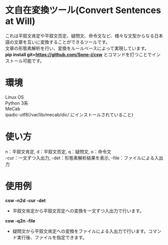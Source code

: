 # 文自在変換ツール(Convert Sentences at Will)
これは平叙文肯定や平叙文否定、疑問文、命令文など、様々な文型からなる日本語の文章を互いに変換することができるツールです。<br />
文章の形態素解析を行い、変換をルールベースによって実現しています。<br />
**pip install git+https://github.com/Sone-i/csw** とコマンドを打つことでインストール可能です。<br />

# 環境
Linux OS<br />
Python 3系<br />
MeCab<br />
ipadic-utf8(/var/lib/mecab/dic/ にインストールされていること)<br />

# 使い方
n：平叙文肯定, d：平叙文否定, q：疑問文, o：命令文<br />
-cur：一文ずつ入出力, -det：形態素解析結果を表示, -file：ファイルによる入出力<br />

# 使用例
**csw -n2d -cur -det**
- 平叙文肯定から平叙文否定への変換を一文ずつ入出力で行います。

**csw -q2n -file**
- 疑問文から平叙文肯定への変換をファイルによる入出力で行います。コマンド実行後、ファイルを指定できます。
